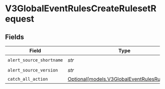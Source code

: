 # V3GlobalEventRulesCreateRulesetRequest


## Fields

| Field                                                                                      | Type                                                                                       | Required                                                                                   | Description                                                                                |
| ------------------------------------------------------------------------------------------ | ------------------------------------------------------------------------------------------ | ------------------------------------------------------------------------------------------ | ------------------------------------------------------------------------------------------ |
| `alert_source_shortname`                                                                   | *str*                                                                                      | :heavy_check_mark:                                                                         | N/A                                                                                        |
| `alert_source_version`                                                                     | *str*                                                                                      | :heavy_check_mark:                                                                         | N/A                                                                                        |
| `catch_all_action`                                                                         | [Optional[models.V3GlobalEventRulesRuleAction]](../models/v3globaleventrulesruleaction.md) | :heavy_minus_sign:                                                                         | N/A                                                                                        |